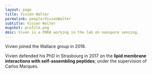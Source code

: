 ```yaml
---
layout: page
title: Vivien Walter
permalink: people/VivienWalter
subtitle: Vivien Walter
mugshot: profile.png
desc: Viven is a PDRA working in the lab on nanopore sensing.
---
```

Vivien joined the Wallace group in 2018.

Vivien defended his PhD in Strasbourg in 2017 on the **lipid membrane interactions with self-assembling peptides**; under the supervision of Carlos Marques.
